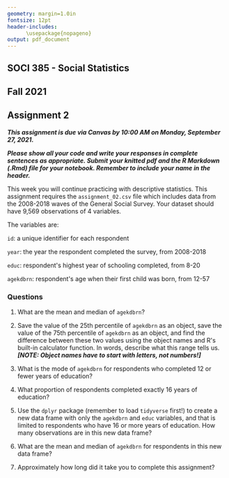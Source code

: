 ```yaml
---
geometry: margin=1.0in
fontsize: 12pt
header-includes:
      \usepackage{nopageno}
output: pdf_document
---
```


## SOCI 385 - Social Statistics
## Fall 2021
## Assignment 2

***This assignment is due via Canvas by 10:00 AM on Monday, September 27, 2021.***

***Please show all your code and write your responses in complete sentences as appropriate. Submit your knitted pdf and the R Markdown (.Rmd) file for your notebook. Remember to include your name in the header.***

This week you will continue practicing with descriptive statistics. This assignment requires the `assignment_02.csv` file which includes data from the 2008-2018 waves of the General Social Survey. Your dataset should have 9,569 observations of 4 variables.

The variables are:

`id`: a unique identifier for each respondent

`year`: the year the respondent completed the survey, from 2008-2018

`educ`: respondent's highest year of schooling completed, from 8-20

`agekdbrn`: respondent's age when their first child was born, from 12-57


### Questions

1. What are the mean and median of `agekdbrn`?

2. Save the value of the 25th percentile of `agekdbrn` as an object, save the value of the 75th percentile of `agekdbrn` as an object, and find the difference between these two values using the object names and R's built-in calculator function. In words, describe what this range tells us. ***[NOTE: Object names have to start with letters, not numbers!]***

3. What is the mode of `agekdbrn` for respondents who completed 12 or fewer years of education?

4. What proportion of respondents completed exactly 16 years of education?

5. Use the `dplyr` package (remember to load `tidyverse` first!) to create a new data frame with only the `agekdbrn` and `educ` variables, and that is limited to respondents who have 16 or more years of education. How many observations are in this new data frame?

6. What are the mean and median of `agekdbrn` for respondents in this new data frame?

7. Approximately how long did it take you to complete this assignment?
